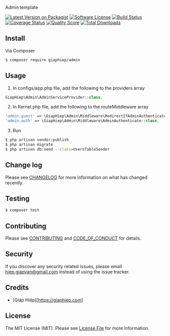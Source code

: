 Admin template

[![Latest Version on Packagist][ico-version]][link-packagist]
[![Software License][ico-license]](LICENSE.md)
[![Build Status][ico-travis]][link-travis]
[![Coverage Status][ico-scrutinizer]][link-scrutinizer]
[![Quality Score][ico-code-quality]][link-code-quality]
[![Total Downloads][ico-downloads]][link-downloads]



## Install

Via Composer

``` bash
$ composer require giaphiep/admin
```

## Usage
1. In configs/app.php file, add the following to the providers array
``` php
GiapHiep\Admin\AdminServiceProvider::class,
```
2. In Kernel.php file, add the following to the routeMiddleware array
``` php
'admin.guest' => \GiapHiep\Admin\Middleware\RedirectIfAdminAuthenticated::class,
'admin.auth' => \GiapHiep\Admin\Middleware\AdminAuthenticate::class,
```
3. Run
``` bash
$ php artisan vendor:publish
$ php artisan migrate
$ php artisan db:seed --class=UsersTableSeeder
```


## Change log

Please see [CHANGELOG](CHANGELOG.md) for more information on what has changed recently.

## Testing

``` bash
$ composer test
```

## Contributing

Please see [CONTRIBUTING](CONTRIBUTING.md) and [CODE_OF_CONDUCT](CODE_OF_CONDUCT.md) for details.

## Security

If you discover any security related issues, please email hiep.giapvan@gmail.com instead of using the issue tracker.

## Credits

- [Giáp Hiệp][https://giaphiep.com]

## License

The MIT License (MIT). Please see [License File](LICENSE.md) for more information.

[ico-version]: https://img.shields.io/packagist/v/giaphiep/admin.svg?style=flat-square
[ico-license]: https://img.shields.io/badge/license-MIT-brightgreen.svg?style=flat-square
[ico-travis]: https://img.shields.io/travis/giaphiep/admin/master.svg?style=flat-square
[ico-scrutinizer]: https://img.shields.io/scrutinizer/coverage/g/:vendor/:package_name.svg?style=flat-square
[ico-code-quality]: https://img.shields.io/scrutinizer/g/:vendor/:package_name.svg?style=flat-square
[ico-downloads]: https://img.shields.io/packagist/dt/giaphiep/admin.svg?style=flat-square

[link-packagist]: https://packagist.org/packages/giaphiep/admin
[link-travis]: https://travis-ci.org/giaphiep/admin
[link-scrutinizer]: https://scrutinizer-ci.com/g/giaphiep/admin/code-structure
[link-code-quality]: https://scrutinizer-ci.com/g/giaphiep/admin
[link-downloads]: https://packagist.org/packages/giaphiep/admin
[link-author]: https://github.com/giaphiep
[link-contributors]: ../../contributors
